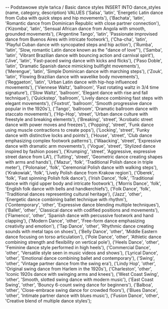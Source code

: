 -- Podstawowe style tańca / Basic dance styles
INSERT INTO dance_styles (name, category, description) VALUES
    ('Salsa', 'latin', 'Energetic Latin dance from Cuba with quick steps and hip movements'),
    ('Bachata', 'latin', 'Romantic dance from Dominican Republic with close partner connection'),
    ('Kizomba', 'latin', 'Sensual African dance from Angola with smooth, grounded movements'),
    ('Argentine Tango', 'latin', 'Passionate improvised dance from Buenos Aires with intricate footwork'),
    ('Cha-cha', 'latin', 'Playful Cuban dance with syncopated steps and hip action'),
    ('Rumba', 'latin', 'Slow, romantic Latin dance known as the "dance of love"'),
    ('Samba', 'latin', 'Vibrant Brazilian dance with bouncing action and carnival spirit'),
    ('Jive', 'latin', 'Fast-paced swing dance with kicks and flicks'),
    ('Paso Doble', 'latin', 'Dramatic Spanish dance mimicking bullfight movements'),
    ('Merengue', 'latin', 'Simple Dominican dance with marching steps'),
    ('Zouk', 'latin', 'Flowing Brazilian dance with wavelike body movements'),
    ('Reggaeton', 'latin', 'Urban Latin dance with hip-hop influenced movements'),
    ('Viennese Waltz', 'ballroom', 'Fast rotating waltz in 3/4 time signature'),
    ('Slow Waltz', 'ballroom', 'Elegant dance with rise and fall technique'),
    ('Quickstep', 'ballroom', 'Lively dance combining fast steps with elegant movements'),
    ('Foxtrot', 'ballroom', 'Smooth progressive dance popular in the 1920s'),
    ('Tango', 'ballroom', 'Dramatic ballroom dance with staccato movements'),
    ('Hip-Hop', 'street', 'Urban dance culture with freestyle and breaking elements'),
    ('Breaking', 'street', 'Acrobatic street dance with power moves and freezes'),
    ('Popping', 'street', 'Funk dance using muscle contractions to create pops'),
    ('Locking', 'street', 'Funky dance with distinctive locks and points'),
    ('House', 'street', 'Club dance emphasizing complex footwork patterns'),
    ('Waacking', 'street', 'Expressive dance with dramatic arm movements'),
    ('Vogue', 'street', 'Stylized dance inspired by fashion poses'),
    ('Krumping', 'street', 'Aggressive, expressive street dance from LA'),
    ('Tutting', 'street', 'Geometric dance creating shapes with arms and hands'),
    ('Mazur', 'folk', 'Traditional Polish dance in triple meter'),
    ('Polonaise', 'folk', 'Ceremonial Polish dance with walking steps'),
    ('Krakowiak', 'folk', 'Lively Polish dance from Krakow region'),
    ('Oberek', 'folk', 'Fast spinning Polish folk dance'),
    ('Irish Dance', 'folk', 'Traditional dance with rigid upper body and intricate footwork'),
    ('Morris Dance', 'folk', 'English folk dance with bells and handkerchiefs'),
    ('Folk Dance', 'folk', 'Traditional dances representing cultural heritage'),
    ('Jazz', 'other', 'Energetic dance combining ballet technique with rhythm'),
    ('Contemporary', 'other', 'Expressive dance blending multiple techniques'),
    ('Ballet', 'other', 'Classical dance with codified positions and movements'),
    ('Flamenco', 'other', 'Spanish dance with percussive footwork and hand clapping'),
    ('Modern Dance', 'other', 'Free-form dance emphasizing creativity and emotion'),
    ('Tap Dance', 'other', 'Rhythmic dance creating sounds with metal taps on shoes'),
    ('Belly Dance', 'other', 'Middle Eastern dance focusing on torso articulation'),
    ('Pole Dance', 'other', 'Athletic dance combining strength and flexibility on vertical pole'),
    ('Heels Dance', 'other', 'Feminine dance style performed in high heels'),
    ('Commercial Dance', 'other', 'Versatile style seen in music videos and shows'),
    ('Lyrical Dance', 'other', 'Emotional dance combining ballet and contemporary'),
    ('Swing', 'other', 'Vintage partner dance from the swing era'),
    ('Lindy Hop', 'other', 'Original swing dance from Harlem in the 1920s'),
    ('Charleston', 'other', 'Iconic 1920s dance with swinging arms and knees'),
    ('West Coast Swing', 'other', 'Smooth, slotted swing dance with modern music'),
    ('East Coast Swing', 'other', 'Bouncy 6-count swing dance for beginners'),
    ('Balboa', 'other', 'Close-embrace swing dance for crowded floors'),
    ('Blues Dance', 'other', 'Intimate partner dance with blues music'),
    ('Fusion Dance', 'other', 'Creative blend of multiple dance styles');